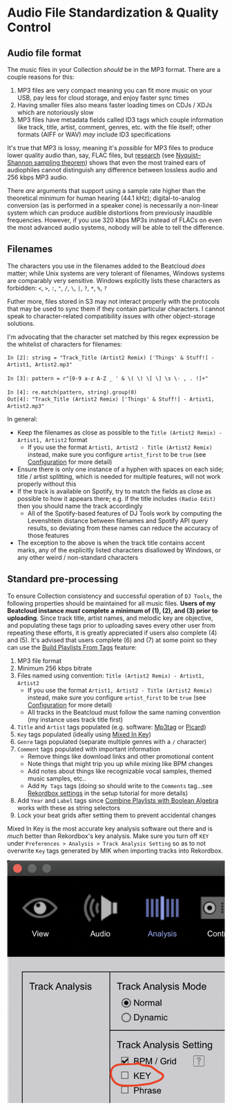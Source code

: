 # Audio File Standardization & Quality Control
## Audio file format
The music files in your Collection _should_ be in the MP3 format. There are a couple reasons for this:

1. MP3 files are very compact meaning you can fit more music on your USB, pay less for cloud storage, and enjoy faster sync times
1. Having smaller files also means faster loading times on CDJs / XDJs which are notoriously slow
1. MP3 files have metadata fields called ID3 tags which couple information like track, title, artist, comment, genres, etc. with the file itself; other formats (AIFF or WAV) _may_ include ID3 specifications

It's true that MP3 is lossy, meaning it's _possible_ for MP3 files to produce lower quality audio than, say, FLAC files, but [research](https://www.researchgate.net/publication/257068576_Subjective_Evaluation_of_MP3_Compression_for_Different_Musical_Genres) (see [Nyquist–Shannon sampling theorem](https://en.wikipedia.org/wiki/Nyquist%E2%80%93Shannon_sampling_theorem)) shows that even the most trained ears of audiophiles cannot distinguish any difference between lossless audio and 256 kbps MP3 audio.

There _are_ arguments that support using a sample rate higher than the theoretical minimum for human hearing (44.1 kHz); digital-to-analog conversion (as is performed in a speaker cone) is necessarily a non-linear system which can produce audible distortions from previously inaudible frequencies. However, if you use 320 kbps MP3s instead of FLACs on even the most advanced audio systems, nobody will be able to tell the difference.

## Filenames
The characters you use in the filenames added to the Beatcloud _does_ matter; while Unix systems are very tolerant of filenames, Windows systems are comparably very sensitive. Windows explicitly lists these characters as forbidden: `<`, `>`, `:`, `"`, `/`, `\`, `|`, `?`, `*`, `%`, `?`

Futher more, files stored in S3 may not interact properly with the protocols that may be used to sync them if they contain particular characters. I cannot speak to character-related compatibility issues with other object-storage solutions.

I'm advocating that the character set matched by this regex expression be the whitelist of characters for filenames:

```
In [2]: string = "Track_Title (Artist2 Remix) ['Things' & Stuff!] - Artist1, Artist2.mp3"

In [3]: pattern = r"[0-9 a-z A-Z _ ' & \( \) \[ \] \s \- , . !]+"

In [4]: re.match(pattern, string).group(0)
Out[4]: "Track_Title (Artist2 Remix) ['Things' & Stuff!] - Artist1, Artist2.mp3"
```

In general:

* Keep the filenames as close as possible to the `Title (Artist2 Remix) - Artist1, Artist2` format
    * If you use the format `Artist1, Artist2 - Title (Artist2 Remix)` instead, make sure you configure `artist_first` to be `true` (see [Configuration](../tutorials/getting_started/configuration.md#base-config) for more detail)
* Ensure there is only one instance of a hyphen with spaces on each side; title / artist splitting, which is needed for multiple features, will not work properly without this
* If the track is available on Spotify, try to match the fields as close as possible to how it appears there; e.g. if the title includes `(Radio Edit)` then you should name the track accordingly
    - All of the Spotify-based features of DJ Tools work by computing the Levenshtein distance between filenames and Spotify API query results, so deviating from these names can reduce the accuracy of those features
* The exception to the above is when the track title contains accent marks, any of the explicitly listed characters disallowed by Windows, or any other weird / non-standard characters

## Standard pre-processing 
To ensure Collection consistency and successful operation of `DJ Tools`, the following properties should be maintained for all music files. **Users of my Beatcloud instance _must_ complete a minimum of (1), (2), and (3) prior to uploading**. Since track title, artist names, and melodic key are objective, and populating these tags prior to uploading saves every other user from repeating these efforts, it is greatly appreciated if users also complete (4) and (5). It's advised that users complete (6) and (7) at some point so they can use the [Build Playlists From Tags](../how_to_guides/collection_playlists.md) feature:

1. MP3 file format
1. Minimum 256 kbps bitrate
1. Files named using convention: `Title (Artist2 Remix) - Artist1, Artist2`
    * If you use the format `Artist1, Artist2 - Title (Artist2 Remix)` instead, make sure you configure `artist_first` to be `true` (see [Configuration](../tutorials/getting_started/configuration.md#base-config) for more detail)
    * All tracks in the Beatcloud must follow the same naming convention (my instance uses track title first)
1. `Title` and `Artist` tags populated (e.g. software: [Mp3tag](https://www.mp3tag.de/en/) or [Picard](https://picard.musicbrainz.org/))
1. `Key` tags populated (ideally using [Mixed In Key](https://mixedinkey.com/))
1. `Genre` tags populated (separate multiple genres with a `/` character)
1. `Comment` tags populated with important information
    - Remove things like download links and other promotional content
    - Note things that might trip you up while mixing like BPM changes
    - Add notes about things like recognizable vocal samples, themed music samples, etc..
    - Add `My Tags` tags (doing so should write to the `Comments` tag...see [Rekordbox settings](../tutorials/getting_started/setup.md#rekordbox-settings) in the setup tutorial for more details)
1. Add `Year` and `Label` tags since [Combine Playlists with Boolean Algebra](../how_to_guides/combiner_playlists.md) works with these as string selectors
1. Lock your beat grids after setting them to prevent accidental changes

Mixed In Key is the most accurate key analysis software out there and is _much_ better than Rekordbox's key analysis. Make sure you turn off `KEY` under `Preferences > Analysis > Track Analysis Setting` so as to not overwrite `Key` tags generated by MIK when importing tracks into Rekordbox.

![alt text](../images/Pioneer_Preferences_Analysis.png "Turn off Rekordbox key analysis")

